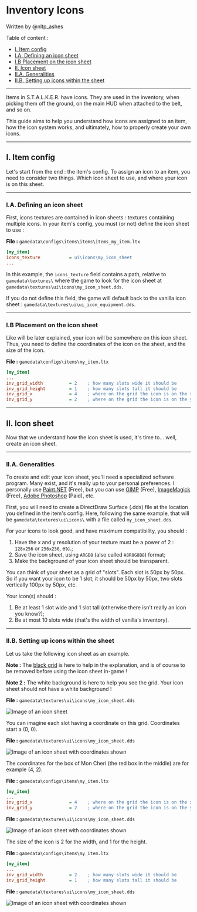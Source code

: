 # Inventory Icons

Written by @nltp_ashes

Table of content :
- [I. Item config](inventory_icons.md#i-item-config)
- [I.A. Defining an icon sheet](inventory_icons.md#ia-defining-an-icon-sheet)
- [I.B Placement on the icon sheet](inventory_icons.md#ib-placement-on-the-icon-sheet)
- [II. Icon sheet](inventory_icons.md#ii-icon-sheet)
- [II.A. Generalities](inventory_icons.md#iia-generalities)
- [II.B. Setting up icons within the sheet](inventory_icons.md#iib-setting-up-icons-within-the-sheet)

___

Items in S.T.A.L.K.E.R. have icons. They are used in the inventory, when picking them off the ground, on the main HUD when attached to the belt, and so on.  

This guide aims to help you understand how icons are assigned to an item, how the icon system works, and ultimately, how to properly create your own icons.

___

## I. Item config

Let's start from the end : the item's config. To assign an icon to an item, you need to consider two things. Which icon sheet to use, and where your icon is on this sheet.

___

### I.A. Defining an icon sheet

First, icons textures are contained in icon sheets : textures containing multiple icons. In your item's config, you must (or not) define the icon sheet to use :

**File :** `gamedata\configs\items\items\items_my_item.ltx` 
```ini
[my_item]
icons_texture           = ui\icons\my_icon_sheet
...
```

In this example, the `icons_texture` field contains a path, relative to `gamedata\textures\` where the game to look for the icon sheet at `gamedata\textures\ui\icons\my_icon_sheet.dds`.

If you do not define this field, the game will default back to the vanilla icon sheet : `gamedata\textures\ui\ui_icon_equipment.dds`.

___

### I.B Placement on the icon sheet

Like will be later explained, your icon will be somewhere on this icon sheet. Thus, you need to define the coordinates of the icon on the sheet, and the size of the icon.

**File :** `gamedata\configs\items\my_item.ltx`
```ini
[my_item]
...
inv_grid_width          = 2    ; how many slots wide it should be
inv_grid_height         = 1    ; how many slots tall it should be
inv_grid_x              = 4    ; where on the grid the icon is on the x axis
inv_grid_y              = 2    ; where on the grid the icon is on the y axis
```

___

## II. Icon sheet

Now that we understand how the icon sheet is used, it's time to... well, create an icon sheet.

___

### II.A. Generalities

To create and edit your icon sheet, you'll need a specialized software program. Many exist, and it's really up to your personal preferences. I personally use [Paint.NET](https://www.getpaint.net/download.html) (Free), but you can use [GIMP](https://www.gimp.org/downloads/) (Free), [ImageMagick](https://imagemagick.org/script/download.php) (Free), [Adobe Photoshop](https://www.adobe.com/products/photoshop.html) (Paid), etc.

First, you will need to create a DirectDraw Surface (.dds) file at the location you defined in the item's config. Here, following the same example, that will be `gamedata\textures\ui\icons\` with a file called `my_icon_sheet.dds`.

For your icons to look good, and have maximum compatibility, you should :
1. Have the x and y resolution of your texture must be a power of 2 : `128x256` or `256x256`, etc.;
2. Save the icon sheet, using `ARGB8` (also called `A8R8G8B8`) format;
3. Make the background of your icon sheet should be transparent.

You can think of your sheet as a grid of "slots". Each slot is 50px by 50px. So if you want your icon to be 1 slot, it should be 50px by 50px, two slots vertically 100px by 50px, etc.

Your icon(s) should :
1. Be at least 1 slot wide and 1 slot tall (otherwise there isn't really an icon you know?);
2. Be at most 10 slots wide (that's the width of vanilla's inventory).

___

### II.B. Setting up icons within the sheet

Let us take the following icon sheet as an example. 

**Note :** The [black grid](https://forums.getpaint.net/topic/4175-grid-maker-plugin/) is here to help in the explanation, and is of course to be removed before using the icon sheet in-game !

**Note 2 :** The white background is here to help you see the grid. Your icon sheet should not have a white background !

**File :** `gamedata\textures\ui\icons\my_icon_sheet.dds`

![Image of an icon sheet](images/modding_book_icons_1.png)

You can imagine each slot having a coordinate on this grid. Coordinates start a (0, 0).

**File :** `gamedata\textures\ui\icons\my_icon_sheet.dds`

![Image of an icon sheet with coordinates shown](images/modding_book_icons_2.png)

The coordinates for the box of Mon Cheri (the red box in the middle) are for example (4, 2).

**File :** `gamedata\configs\items\my_item.ltx`
```ini
[my_item]
...
inv_grid_x              = 4    ; where on the grid the icon is on the x axis
inv_grid_y              = 2    ; where on the grid the icon is on the y axis
```

**File :** `gamedata\textures\ui\icons\my_icon_sheet.dds`

![Image of an icon sheet with coordinates shown](images/modding_book_icons_3.png)

The size of the icon is 2 for the width, and 1 for the height.

**File :** `gamedata\configs\items\my_item.ltx`
```ini
[my_item]
...
inv_grid_width          = 2    ; how many slots wide it should be
inv_grid_height         = 1    ; how many slots tall it should be
```

**File :** `gamedata\textures\ui\icons\my_icon_sheet.dds`

![Image of an icon sheet with coordinates shown](images/modding_book_icons_4.png)
